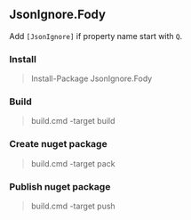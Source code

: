 ## JsonIgnore.Fody

Add `[JsonIgnore]` if property name start with `Q`.

### Install

> Install-Package JsonIgnore.Fody

### Build

> build.cmd -target build

### Create nuget package

> build.cmd -target pack

### Publish nuget package

> build.cmd -target push